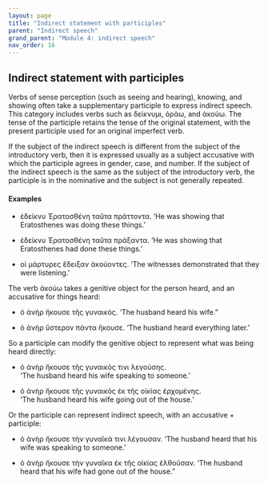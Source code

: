 ```yaml
---
layout: page
title: "Indirect statement with participles"
parent: "Indirect speech"
grand_parent: "Module 4: indirect speech"
nav_order: 16
---
```


## Indirect statement with participles

Verbs of sense perception (such as seeing and hearing), knowing, and showing often take a supplementary participle to express indirect speech. This category includes verbs such as δείκνυμι, ὁράω, and ἀκούω. The tense of the participle retains the tense of the original statement, with the present participle used for an original imperfect verb.

If the subject of the indirect speech is different from the subject of the introductory verb, then it is expressed usually as a subject accusative with which the participle agrees in gender, case, and number. If the subject of the indirect speech is the same as the subject of the introductory verb, the participle is in the nominative and the subject is not generally repeated.

#### Examples

- ἐδείκνυ Ἐρατοσθένη ταῦτα πράττοντα.
‘He was showing that Eratosthenes was doing these things.’

- ἐδείκνυ Ἐρατοσθένη ταῦτα πράξαντα. 
‘He was showing that Eratosthenes had done these things.’

- οἱ μάρτυρες ἔδειξαν ἀκούοντες.
‘The witnesses demonstrated that they were listening.’


The verb ἀκούω takes a genitive object for the person heard, and an accusative for things heard:
- ὁ ἀνὴρ ἤκουσε τῆς γυναικός. 
‘The husband heard his wife.”

- ὁ ἀνὴρ ὕστερον πάντα ἤκουσε. 
‘The husband heard everything later.’

So a participle can modify the genitive object to represent what was being heard directly:
- ὁ ἀνὴρ ἤκουσε τῆς γυναικός τινι λεγούσης.  
‘The husband heard his wife speaking to someone.’

- ὁ ἀνὴρ ἤκουσε τῆς γυναικός ἐκ τῆς οἰκίας ἐρχομένης.  
‘The husband heard his wife going out of the house.’

Or the participle can represent indirect speech, with an accusative + participle:
- ὁ ἀνὴρ ἤκουσε τὴν γυναῖκά τινι λέγουσαν. 
‘The husband heard that his wife was speaking to someone.’

- ὁ ἀνὴρ ἤκουσε τὴν γυναῖκα ἐκ τῆς οἰκίας ἐλθοῦσαν. ‘The husband heard that his wife had gone out of the house.”
